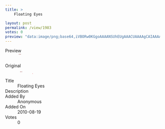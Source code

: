 ```yaml
---
title: >
    Floating Eyes

layout: post
permalink: /view/1983
votes: 0
preview: "data:image/png;base64,iVBORw0KGgoAAAANSUhEUgAAACUAAAAgCAIAAAAaMSbnAAAABnRSTlMA/wD/AP5AXyvrAAAAPklEQVRIie3RsQ0AIAwDQT77r5aVCE0GoEARxbt0c5ZM1V6DiUnsAw8i6TIJeDwI/9PT09PT09PT09PTu8wB7y4H36zgyRcAAAAASUVORK5CYII="
---
```

<dl class="side-by-side">
<dt>Preview</dt>
<dd>
    <img class="preview" src="data:image/png;base64,iVBORw0KGgoAAAANSUhEUgAAACUAAAAgCAIAAAAaMSbnAAAABnRSTlMA/wD/AP5AXyvrAAAAPklEQVRIie3RsQ0AIAwDQT77r5aVCE0GoEARxbt0c5ZM1V6DiUnsAw8i6TIJeDwI/9PT09PT09PT09PTu8wB7y4H36zgyRcAAAAASUVORK5CYII=">
</dd>
<dt>Original</dt>
<dd>
    <img class="preview" src="data:image/png;base64,iVBORw0KGgoAAAANSUhEUgAAAEAAAAAgCAYAAACinX6EAAAANElEQVR42u3VIQ4AMAgDQP7/Nv7EJsCSTM3cJU2orSECAABYVN5M6bvMAsB/6SMBAADw5ABLJwdgHV8mFwAAAABJRU5ErkJggg==">
</dd>
<dt>Title</dt>
<dd>Floating Eyes</dd>
<dt>Description</dt>
<dd></dd>
<dt>Added By</dt>
<dd>Anonymous</dd>
<dt>Added On</dt>
<dd>2010-08-19</dd>
<dt>Votes</dt>
<dd>0</dd>
</dl>

